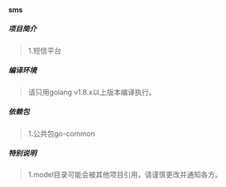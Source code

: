 #### sms

##### 项目简介
> 1.短信平台

##### 编译环境
> 请只用golang v1.8.x以上版本编译执行。

##### 依赖包
> 1.公共包go-common

##### 特别说明
> 1.model目录可能会被其他项目引用，请谨慎更改并通知各方。
